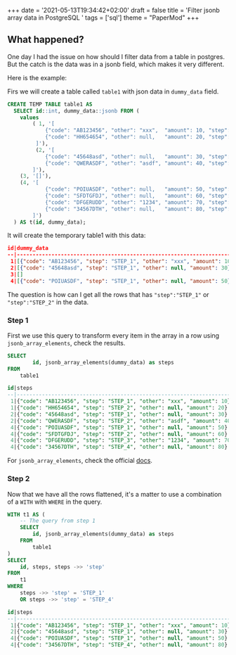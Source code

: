 +++
date = '2021-05-13T19:34:42+02:00'
draft = false
title = 'Filter jsonb array data in PostgreSQL '
tags = ['sql']
theme = "PaperMod"
+++

## What happened?

One day I had the issue on how should I filter data from a table in postgres.   But the catch is the data was 
in a jsonb field, which makes it very different.

Here is the example:


Firs we will create a table called `table1` with json data in `dummy_data` field.

```sql
CREATE TEMP TABLE table1 AS
  SELECT id::int, dummy_data::jsonb FROM ( 
  	values 
    	( 1, '[
            {"code": "AB123456", "other": "xxx",  "amount": 10, "step": "STEP_1"},
            {"code": "HH654654", "other": null,   "amount": 20, "step": "STEP_2"}
         ]'),
         (2, '[
            {"code": "45648asd", "other": null,   "amount": 30, "step": "STEP_1"},
            {"code": "QWERASDF", "other": "asdf", "amount": 40, "step": "STEP_2"}
        ]'),
    (3, '[]'),
    (4, '[
            {"code": "POIUASDF", "other": null,   "amount": 50, "step": "STEP_1"},
            {"code": "SFDTGFDJ", "other": null,   "amount": 60, "step": "STEP_2"},
            {"code": "DFGERUDD", "other": "1234", "amount": 70, "step": "STEP_3"},
            {"code": "34567DTH", "other": null,   "amount": 80, "step": "STEP_4"}
        ]')
  ) AS t(id, dummy_data);
```

It will create the temporary table1 with this data:
```json
id|dummy_data                                                                                                                                                                                                                                                     |
--|---------------------------------------------------------------------------------------------------------------------------------------------------------------------------------------------------------------------------------------------------------------|
 1|[{"code": "AB123456", "step": "STEP_1", "other": "xxx", "amount": 10}, {"code": "HH654654", "step": "STEP_2", "other": null, "amount": 20}]                                                                                                                    |
 2|[{"code": "45648asd", "step": "STEP_1", "other": null, "amount": 30}, {"code": "QWERASDF", "step": "STEP_2", "other": "asdf", "amount": 40}]                                                                                                                   |
 3|[]                                                                                                                                                                                                                                                             |
 4|[{"code": "POIUASDF", "step": "STEP_1", "other": null, "amount": 50}, {"code": "SFDTGFDJ", "step": "STEP_2", "other": null, "amount": 60}, {"code": "DFGERUDD", "step": "STEP_3", "other": "1234", "amount": 70}, {"code": "34567DTH", "step": "STEP_4", "other|
```

The question is how can I get all the rows that has `"step":"STEP_1"` or `"step":"STEP_2"` in the data.  

### Step 1
First we use this query to transform every item in the array in a row using `jsonb_array_elements`, check the results.

```sql
SELECT 
		id, jsonb_array_elements(dummy_data) as steps
FROM 
    table1

id|steps                                                                |
--|---------------------------------------------------------------------|
 1|{"code": "AB123456", "step": "STEP_1", "other": "xxx", "amount": 10} |
 1|{"code": "HH654654", "step": "STEP_2", "other": null, "amount": 20}  |
 2|{"code": "45648asd", "step": "STEP_1", "other": null, "amount": 30}  |
 2|{"code": "QWERASDF", "step": "STEP_2", "other": "asdf", "amount": 40}|
 4|{"code": "POIUASDF", "step": "STEP_1", "other": null, "amount": 50}  |
 4|{"code": "SFDTGFDJ", "step": "STEP_2", "other": null, "amount": 60}  |
 4|{"code": "DFGERUDD", "step": "STEP_3", "other": "1234", "amount": 70}|
 4|{"code": "34567DTH", "step": "STEP_4", "other": null, "amount": 80}  |
```

For `jsonb_array_elements`, check the official [docs](https://www.postgresql.org/docs/9.5/functions-json.html).


### Step 2

Now that we have all the rows flattened, it's a matter to use a combination of a `WITH` with `WHERE` in the query.

```sql
WITH t1 AS (
    -- The query from step 1
	SELECT 
		id, jsonb_array_elements(dummy_data) as steps
	FROM 
		table1
) 
SELECT 
	id, steps, steps ->> 'step'
FROM 
	t1
WHERE 
	steps ->> 'step' = 'STEP_1'
	OR steps ->> 'step' = 'STEP_4'

id|steps                                                               |?column?|
--|--------------------------------------------------------------------|--------|
 1|{"code": "AB123456", "step": "STEP_1", "other": "xxx", "amount": 10}|STEP_1  |
 2|{"code": "45648asd", "step": "STEP_1", "other": null, "amount": 30} |STEP_1  |
 4|{"code": "POIUASDF", "step": "STEP_1", "other": null, "amount": 50} |STEP_1  |
 4|{"code": "34567DTH", "step": "STEP_4", "other": null, "amount": 80} |STEP_4  |
```

